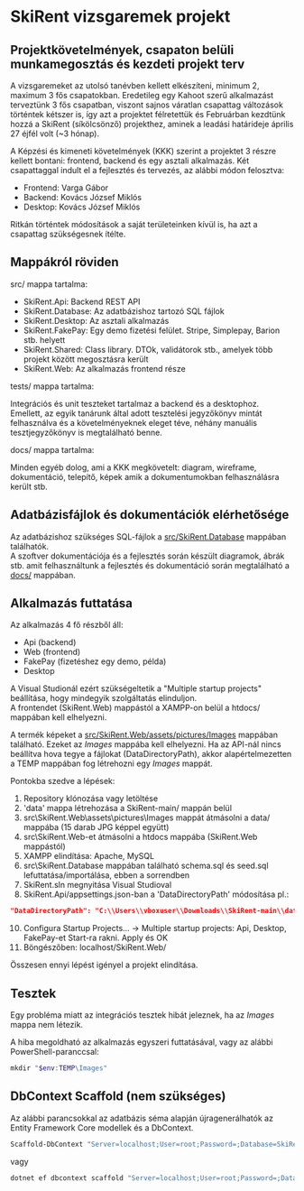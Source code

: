 # SkiRent vizsgaremek projekt

## Projektkövetelmények, csapaton belüli munkamegosztás és kezdeti projekt terv

A vizsgaremeket az utolsó tanévben kellett elkészíteni, minimum 2, maximum 3 fős csapatokban. Eredetileg egy Kahoot szerű alkalmazást terveztünk 3 fős csapatban, viszont sajnos váratlan csapattag változások történtek kétszer is, így azt a projektet félretettük és Februárban kezdtünk hozzá a SkiRent (síkölcsönző) projekthez, aminek a leadási határideje április 27 éjfél volt (~3 hónap).

A Képzési és kimeneti követelmények (KKK) szerint a projektet 3 részre kellett bontani: frontend, backend és egy asztali alkalmazás.
Két csapattaggal indult el a fejlesztés és tervezés, az alábbi módon felosztva:

- Frontend: Varga Gábor
- Backend: Kovács József Miklós
- Desktop: Kovács József Miklós

Ritkán történtek módosítások a saját területeinken kívül is, ha azt a csapattag szükségesnek ítélte.

## Mappákról röviden

src/ mappa tartalma:

- SkiRent.Api: Backend REST API
- SkiRent.Database: Az adatbázishoz tartozó SQL fájlok
- SkiRent.Desktop: Az asztali alkalmazás
- SkiRent.FakePay: Egy demo fizetési felület. Stripe, Simplepay, Barion stb. helyett
- SkiRent.Shared: Class library. DTOk, validátorok stb., amelyek több projekt között megosztásra került
- SkiRent.Web: Az alkalmazás frontend része

tests/ mappa tartalma:

Integrációs és unit teszteket tartalmaz a backend és a desktophoz.  
Emellett, az egyik tanárunk által adott tesztelési jegyzőkönyv mintát felhasználva és a követelményeknek eleget téve, néhány manuális tesztjegyzőkönyv is megtalálható benne.

docs/ mappa tartalma:

Minden egyéb dolog, ami a KKK megkövetelt: diagram, wireframe, dokumentáció, telepítő, képek amik a dokumentumokban felhasználásra került stb.

## Adatbázisfájlok és dokumentációk elérhetősége

Az adatbázishoz szükséges SQL-fájlok a [src/SkiRent.Database](./src/SkiRent.Database/) mappában találhatók.  
A szoftver dokumentációja és a fejlesztés során készült diagramok, ábrák stb. amit felhasználtunk a fejlesztés és dokumentáció során megtalálható a [docs/](./docs/) mappában.

## Alkalmazás futtatása

Az alkalmazás 4 fő részből áll:

- Api (backend)
- Web (frontend)
- FakePay (fizetéshez egy demo, példa)
- Desktop

A Visual Studionál ezért szükségeltetik a "Multiple startup projects" beállítása, hogy mindegyik szolgáltatás elinduljon.  
A frontendet (SkiRent.Web) mappástól a XAMPP-on belül a htdocs/ mappában kell elhelyezni.

A termék képeket a [src/SkiRent.Web/assets/pictures/Images](./src/SkiRent.Web/assets/pictures/Images/) mappában található. Ezeket az *Images* mappába kell elhelyezni.
Ha az API-nál nincs beállítva hova tegye a fájlokat (DataDirectoryPath), akkor alapértelmezetten a TEMP mappában fog létrehozni egy *Images* mappát.

Pontokba szedve a lépések:

1) Repository klónozása vagy letöltése
2) 'data' mappa létrehozása a SkiRent-main/ mappán belül
3) src\SkiRent.Web\assets\pictures\Images mappát átmásolni a data/ mappába (15 darab JPG képpel együtt)
4) src\SkiRent.Web-et átmásolni a htdocs mappába (SkiRent.Web mappástól)
5) XAMPP elindítása: Apache, MySQL
6) src\SkiRent.Database mappában található schema.sql és seed.sql lefuttatása/importálása, ebben a sorrendben
7) SkiRent.sln megnyitása Visual Studioval
8) SkiRent.Api/appsettings.json-ban a 'DataDirectoryPath' módosítása pl.:

```json
"DataDirectoryPath": "C:\\Users\\vboxuser\\Downloads\\SkiRent-main\\data"
```

10) Configura Startup Projects... -> Multiple startup projects: Api, Desktop, FakePay-et Start-ra rakni. Apply és OK
11) Böngészőben: localhost/SkiRent.Web/

Összesen ennyi lépést igényel a projekt elindítása.

## Tesztek

Egy probléma miatt az integrációs tesztek hibát jeleznek, ha az *Images* mappa nem létezik.

A hiba megoldható az alkalmazás egyszeri futtatásával, vagy az alábbi PowerShell-paranccsal:

```powershell
mkdir "$env:TEMP\Images"
```

## DbContext Scaffold (nem szükséges)

Az alábbi parancsokkal az adatbázis séma alapján újragenerálhatók az Entity Framework Core modellek és a DbContext.

```sh
Scaffold-DbContext "Server=localhost;User=root;Password=;Database=SkiRent;Port=3306" "Pomelo.EntityFrameworkCore.MySql" -ContextDir Data -OutputDir Data/Models -DataAnnotations -NoOnconfiguring
```

vagy

```sh
dotnet ef dbcontext scaffold "Server=localhost;User=root;Password=;Database=SkiRent;Port=3306" "Pomelo.EntityFrameworkCore.MySql" --context-dir Data --output-dir Data/Models --data-annotations --no-onconfiguring --project .\src\SkiRent.Api\
```

